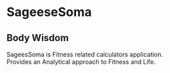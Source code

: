 # SageeseSoma
## Body Wisdom
SageesSoma is Fitness related calculators application.  
Provides an Analytical approach to Fitness and Life.
